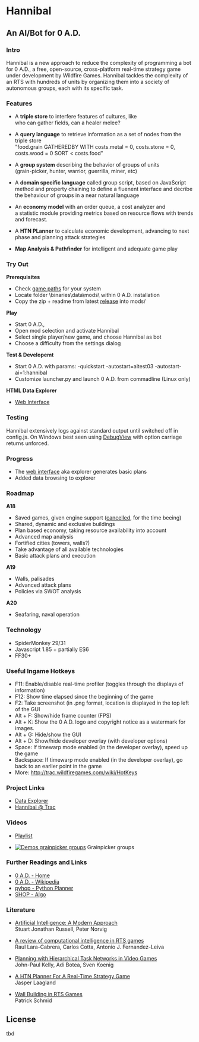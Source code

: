 # Hannibal #

## An AI/Bot for 0 A.D. ##

### Intro ###

Hannibal is a new approach to reduce the complexity of programming a bot for 0 A.D., a free, open-source, cross-platform real-time strategy game under development by Wildfire Games. Hannibal tackles the complexity of an RTS with hundreds of units by organizing them into a society of autonomous groups, each with its specific task. 

### Features ###

* A **triple store** to interfere features of cultures, like  
  who can gather fields, can a healer melee? 

* A **query language** to retrieve information as a set of nodes from the triple store  
  "food.grain GATHEREDBY WITH costs.metal = 0, costs.stone = 0, costs.wood = 0 SORT < costs.food" 

* A **group system** describing the behavior of groups of units  
  (grain-picker, hunter, warrior, guerrilla, miner, etc) 

* A **domain specific language** called group script, based on JavaScript 
  method and property chaining to define a fluenent interface and decribe 
  the behaviour of groups in a near natural language 

* An **economy model** with an order queue, a cost analyzer and  
  a statistic module providing metrics based on resource flows with trends and forecast. 

* A **HTN PLanner** to calculate economic development, advancing to next phase 
  and planning attack strategies

* **Map Analysis &amp; Pathfinder** for intelligent and adequate game play
  
### Try Out ###

**Prerequisites**

* Check [game paths]() for your system 
* Locate folder \binaries\data\mods\ within 0 A.D. installation
* Copy the zip + readme from latest [release]() into mods/

**Play**

* Start 0 A.D., 
* Open mod selection and activate Hannibal
* Select single player/new game, and choose Hannibal as bot
* Choose a difficulty from the settings dialog

**Test &amp; Developemt**

* Start 0 A.D. with params: -quickstart -autostart=aitest03 -autostart-ai=1:hannibal
* Customize launcher.py and launch 0 A.D. from commadline (Linux only)

**HTML Data Explorer**

* [Web Interface](http://noiv.pythonanywhere.com/agentx/0ad/explorer/hannibal.html)

### Testing ###

Hannibal extensively logs against standard output until switched off in config.js. On Windows best seen using [DebugView](http://technet.microsoft.com/en-us/sysinternals/bb896647.aspx) with option carriage returns unforced.

### Progress ###

* The [web interface](http://noiv.pythonanywhere.com/agentx/0ad/explorer/hannibal.html) aka explorer generates basic plans
* Added data browsing to explorer

### Roadmap ###

**A18**

* Saved games, given engine support ([cancelled](http://trac.wildfiregames.com/ticket/2495#comment:15), for the time beeing)
* Shared, dynamic and exclusive buildings
* Plan based economy, taking resource availability into account
* Advanced map analysis
* Fortified cities (towers, walls?) 
* Take advantage of all available technologies 
* Basic attack plans and execution

**A19**

* Walls, palisades
* Advanced attack plans
* Policies via SWOT analysis

**A20**

* Seafaring, naval operation

### Technology ###

* SpiderMonkey 29/31
* Javascript 1.85 + partially ES6
* FF30+

### Useful Ingame Hotkeys ###

* F11:        Enable/disable real-time profiler (toggles through the displays of information)
* F12:        Show time elapsed since the beginning of the game
* F2:         Take screenshot (in .png format, location is displayed in the top left of the GUI
* Alt + F:    Show/hide frame counter (FPS)
* Alt + K:    Show the 0 A.D. logo and copyright notice as a watermark for images.
* Alt + G:    Hide/show the GUI
* Alt + D:    Show/hide developer overlay (with developer options)
* Space:      If timewarp mode enabled (in the developer overlay), speed up the game
* Backspace:  If timewarp mode enabled (in the developer overlay), go back to an earlier point in the game
* More:       http://trac.wildfiregames.com/wiki/HotKeys

### Project Links ###

* [Data Explorer](http://noiv.pythonanywhere.com/agentx/0ad/explorer/hannibal.html)
* [Hannibal @ Trac](http://trac.wildfiregames.com/wiki/HannibalBot)
  

### Videos ###

* [Playlist](https://www.youtube.com/playlist?list=PLX5qMUEZ8pAr9fTaVkGStzj1xWWvMHV2e)

* [![Demos grainpicker groups](https://i.ytimg.com/vi/i-bJwUk_obk/3.jpg)](http://www.youtube.com/watch?v=i-bJwUk_obk) Grainpicker groups

### Further Readings and Links ###

* [0 A.D. - Home](http://play0ad.com/)
* [0 A.D. - Wikipedia](http://en.wikipedia.org/wiki/0_A.D._%28video_game%29)
* [pyhop - Python Planner](https://bitbucket.org/dananau/pyhop)
* [SHOP - Algo](http://www.cs.umd.edu/projects/shop/)

### Literature ###

* [Artificial Intelligence: A Modern Approach](http://books.google.de/books?id=8jZBksh-bUMC)  
  Stuart Jonathan Russell, Peter Norvig

* [A review of computational intelligence in RTS games](http://www.lcc.uma.es/~ccottap/papers/lara13review.pdf)  
  Raul Lara-Cabrera, Carlos Cotta, Antonio J. Fernandez-Leiva

* [Planning with Hierarchical Task Networks in Video Games](http://icaps07-satellite.icaps-conference.org/workshop8/Planning%20with%20Hierarchical%20Task%20Networks%20in%20Video%20Games.pdf)  
  John-Paul Kelly, Adi Botea, Sven Koenig

* [A HTN Planner For A Real-Time Strategy Game](http://citeseerx.ist.psu.edu/viewdoc/download?doi=10.1.1.406.8722&rep=rep1&type=pdf)  
  Jasper Laagland
  
* [Wall Building in RTS Games](www.cse.lehigh.edu/~munoz/CSE497/classes/Patrick2.ppt‎)  
  Patrick Schmid

## License ##

tbd

<!--

# Documentation #


## Scouting ##

territory min: 0, max: 66, stats: {0:60261,65:2624,66:2651}
landPass min: 1, max: 8, stats: {1:17833,2:47575,4:9,5:6,6:2,7:1,8:110}
navalPass min: 1, max: 3, stats: {1:65050,3:486}

unknown           = 0
land, seen        = 1
land, visited     = 2
shore, seen       = 4
shore, visited    = 8
water, visited    = 32
water, seen       = 64
impassable        = 255


## Asset Interface ##
  
* users:          connected groups, an array of listeners
* isFoundation:   bool
* isStructure:    bool
* isRequested:    bool
* exists:         bool, is an game
* match:          bool, expects resource
* health:         returns percentage (hits/maxhits)
* nearest:        returns asset selection, expects number
* doing:          returns asset selection, expects state list 
* garrison:       buildings only, expects asset selection of units
* repair:         units only, expects asset with single building
* gather:         units only, expects asset with single field
* states:         object {id:state, ...} asset 
                    idle
                    gathering
                    approaching
                    repairing
                    garrisoned
                    attacking
                    fleeing

-->                  